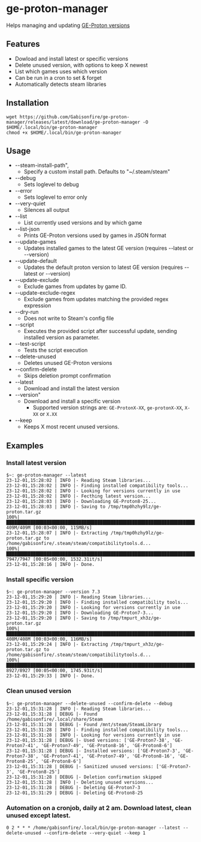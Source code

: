 # ge-proton-manager

Helps managing and updating [GE-Proton versions](https://github.com/GloriousEggroll/proton-ge-custom)

## Features

- Dowload and install latest or specific versions
- Delete unused version, with options to keep X newest
- List which games uses which version
- Can be run in a cron to set & forget
- Automatically detects steam libraries

## Installation
```
wget https://github.com/Gabisonfire/ge-proton-manager/releases/latest/download/ge-proton-manager -O $HOME/.local/bin/ge-proton-manager
chmod +x $HOME/.local/bin/ge-proton-manager
```

## Usage
- --steam-install-path", 
  - Specify a custom install path. Defaults to \"~/.steam/steam\"
- --debug
  - Sets loglevel to debug
- --error
  - Sets loglevel to error only
- --very-quiet
  - Silences all output
- --list
  - List currently used versions and by which game
- --list-json
  - Prints GE-Proton versions used by games in JSON format
- --update-games 
  - Updates installed games to the latest GE version (requires --latest or --version)
- --update-default
  - Updates the default proton version to latest GE version (requires --latest or --version)
- --update-exclude
  - Exclude games from updates by game ID.
- --update-exclude-regex
  - Exclude games from updates matching the provided regex expression
- --dry-run
  - Does not write to Steam's config file
- --script
  - Executes the provided script after successful update, sending installed version as parameter.
- --test-script
  - Tests the script execution
- --delete-unused
  - Deletes unused GE-Proton versions
- --confirm-delete
  - Skips deletion prompt confirmation
- --latest
  - Download and install the latest version
- --version"
  - Download and install a specific version
    - Supported version strings are: `GE-ProtonX-XX`, `ge-protonX-XX`, `X-XX` or `X.XX`
- --keep
  - Keeps X most recent unused versions.

## Examples
### Install latest version
```
$~: ge-proton-manager --latest
23-12-01,15:28:02 | INFO |- Reading Steam libraries...
23-12-01,15:28:02 | INFO |- Finding installed compatibility tools...
23-12-01,15:28:02 | INFO |- Looking for versions currently in use
23-12-01,15:28:02 | INFO |- Fecthing latest version...
23-12-01,15:28:03 | INFO |- Downloading GE-Proton8-25...
23-12-01,15:28:03 | INFO |- Saving to /tmp/tmp0hzhy9lz/ge-proton.tar.gz
100%|███████████████████████████████████████████████████████████████████████████| 409M/409M [00:03<00:00, 115MB/s]
23-12-01,15:28:07 | INFO |- Extracting /tmp/tmp0hzhy9lz/ge-proton.tar.gz to /home/gabisonfire/.steam/steam/compatibilitytools.d...
100%|████████████████████████████████████████████████████████████████████████| 7947/7947 [00:05<00:00, 1532.31it/s]
23-12-01,15:28:16 | INFO |- Done.
```
### Install specific version
```
$~: ge-proton-manager --version 7.3
23-12-01,15:29:20 | INFO |- Reading Steam libraries...
23-12-01,15:29:20 | INFO |- Finding installed compatibility tools...
23-12-01,15:29:20 | INFO |- Looking for versions currently in use
23-12-01,15:29:20 | INFO |- Downloading GE-Proton7-3...
23-12-01,15:29:20 | INFO |- Saving to /tmp/tmpurt_xh3z/ge-proton.tar.gz
100%|█████████████████████████████████████████████████████████████████████████| 408M/408M [00:03<00:00, 116MB/s]
23-12-01,15:29:24 | INFO |- Extracting /tmp/tmpurt_xh3z/ge-proton.tar.gz to /home/gabisonfire/.steam/steam/compatibilitytools.d...
100%|████████████████████████████████████████████████████████████████████████████████| 8927/8927 [00:05<00:00, 1745.93it/s]
23-12-01,15:29:33 | INFO |- Done.
```
### Clean unused version
```
$~: ge-proton-manager --delete-unused --confirm-delete --debug
23-12-01,15:31:28 | INFO |- Reading Steam libraries...
23-12-01,15:31:28 | DEBUG |- Found /home/gabisonfire/.local/share/Steam
23-12-01,15:31:28 | DEBUG |- Found /mnt/steam/SteamLibrary
23-12-01,15:31:28 | INFO |- Finding installed compatibility tools...
23-12-01,15:31:28 | INFO |- Looking for versions currently in use
23-12-01,15:31:28 | DEBUG |- Used versions: ['GE-Proton7-38', 'GE-Proton7-41', 'GE-Proton7-49', 'GE-Proton8-16', 'GE-Proton8-6']
23-12-01,15:31:28 | DEBUG |- Installed versions: ['GE-Proton7-3', 'GE-Proton7-38', 'GE-Proton7-41', 'GE-Proton7-49', 'GE-Proton8-16', 'GE-Proton8-25', 'GE-Proton8-6']
23-12-01,15:31:28 | DEBUG |- Sanitized unused versions: ['GE-Proton7-3', 'GE-Proton8-25']
23-12-01,15:31:28 | DEBUG |- Deletion confirmation skipped
23-12-01,15:31:28 | INFO |- Deleting unused versions...
23-12-01,15:31:28 | DEBUG |- Deleting GE-Proton7-3
23-12-01,15:31:29 | DEBUG |- Deleting GE-Proton8-25
```

### Automation on a cronjob, daily at 2 am. Download latest, clean unused except latest.
```
0 2 * * * /home/gabisonfire/.local/bin/ge-proton-manager --latest --delete-unused --confirm-delete --very-quiet --keep 1
```